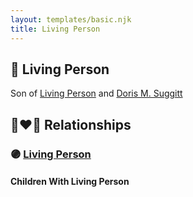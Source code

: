 ```yaml
---
layout: templates/basic.njk
title: Living Person
---
```

## 🔵 Living Person

Son of [Living Person](/people/5/5859459) and [Doris M. Suggitt](/people/6/62856138)

## 👩‍❤️‍👨 Relationships

### 🟣 [Living Person](/people/2/21011760)

#### Children With Living Person